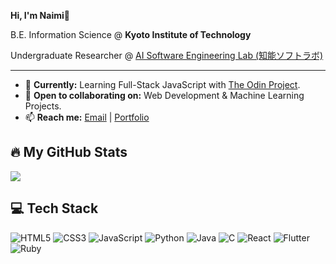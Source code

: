 **Hi, I'm Naimi👋**

B.E. Information Science @ **Kyoto Institute of Technology**

Undergraduate Researcher @ [AI Software Engineering Lab (知能ソフトラボ)](https://kit-isel.github.io/)

---

* 🚀 **Currently:** Learning Full-Stack JavaScript with [The Odin Project](https://www.theodinproject.com/paths/full-stack-javascript).
* 🤝 **Open to collaborating on:** Web Development & Machine Learning Projects.
* 📫 **Reach me:** [Email](mailto:naiminafis@gmail.com) | [Portfolio](https://naiminafis.github.io/portfolio/)

## 🔥 My GitHub Stats
<!-- GitHub stats from https://github.com/anuraghazra/github-readme-stats -->
![](https://github-readme-stats.vercel.app/api?username=NaimiNafis&show_icons=true&theme=graywhite)<br/>

## 💻 Tech Stack
<!-- Badges from https://github.com/Ileriayo/markdown-badges -->
![HTML5](https://img.shields.io/badge/html5-%23E34F26.svg?style=for-the-badge&logo=html5&logoColor=white)
![CSS3](https://img.shields.io/badge/css3-%231572B6.svg?style=for-the-badge&logo=css3&logoColor=white)
![JavaScript](https://img.shields.io/badge/javascript-%23323330.svg?style=for-the-badge&logo=javascript&logoColor=%23F7DF1E)
![Python](https://img.shields.io/badge/python-3670A0?style=for-the-badge&logo=python&logoColor=ffdd54)
![Java](https://img.shields.io/badge/java-%23ED8B00.svg?style=for-the-badge&logo=openjdk&logoColor=white)
![C](https://img.shields.io/badge/c-%2300599C.svg?style=for-the-badge&logo=c&logoColor=white)
![React](https://img.shields.io/badge/react-%2320232a.svg?style=for-the-badge&logo=react&logoColor=%2361DAFB)
![Flutter](https://img.shields.io/badge/Flutter-%2302569B.svg?style=for-the-badge&logo=Flutter&logoColor=white)
![Ruby](https://img.shields.io/badge/ruby-%23CC342D.svg?style=for-the-badge&logo=ruby&logoColor=white)
